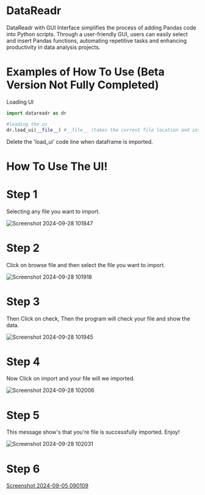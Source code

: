 # DataReadr
DataReadr with GUI Interface simplifies the process of adding Pandas code into Python scripts. Through a user-friendly GUI, users can easily select and insert Pandas functions, automating repetitive tasks and enhancing productivity in data analysis projects.

# Examples of How To Use (Beta Version Not Fully Completed)

Loading UI
```python
import datareadr as dr

#loading the ui
dr.load_ui(__file__) #__file__ (takes the current file location and insert it in the program)
```
Delete the 'load_ui' code line when dataframe is imported.

# How To Use The UI!

# Step 1
Selecting any file you want to import.

![Screenshot 2024-09-28 101847](https://github.com/user-attachments/assets/7c49cdef-b964-4190-acfe-c96d97e8361c)

# Step 2
Click on browse file and then select the file you want to import.

![Screenshot 2024-09-28 101918](https://github.com/user-attachments/assets/a9428945-130b-43bf-981b-bd5e02461c96)

# Step 3
Then Click on check, Then the program will check your file and show the data.

![Screenshot 2024-09-28 101945](https://github.com/user-attachments/assets/a8941177-8607-4ae5-9b05-ee90469cf0e4)

# Step 4
Now Click on import and your file will we imported.

![Screenshot 2024-09-28 102006](https://github.com/user-attachments/assets/b7780fb9-34d6-4f05-950e-af823ab2187a)

# Step 5
This message show's that you're file is successfully imported. Enjoy!

![Screenshot 2024-09-28 102031](https://github.com/user-attachments/assets/29f948a2-84da-4ae3-bb89-4fe06253e4a5)

# Step 6
[Screenshot 2024-09-05 090109](https://github.com/user-attachments/assets/b6a900f9-3528-415d-abea-c7fda9dd0516)



